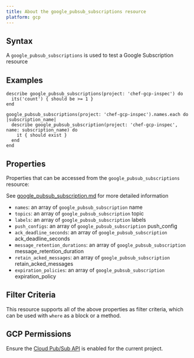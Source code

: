 ```yaml
---
title: About the google_pubsub_subscriptions resource
platform: gcp
---
```


## Syntax
A `google_pubsub_subscriptions` is used to test a Google Subscription resource

## Examples
```
describe google_pubsub_subscriptions(project: 'chef-gcp-inspec') do
  its('count') { should be >= 1 }
end

google_pubsub_subscriptions(project: 'chef-gcp-inspec').names.each do |subscription_name|
  describe google_pubsub_subscription(project: 'chef-gcp-inspec', name: subscription_name) do
    it { should exist }
  end
end
```

## Properties
Properties that can be accessed from the `google_pubsub_subscriptions` resource:

See [google_pubsub_subscription.md](google_pubsub_subscription.md) for more detailed information
  * `names`: an array of `google_pubsub_subscription` name
  * `topics`: an array of `google_pubsub_subscription` topic
  * `labels`: an array of `google_pubsub_subscription` labels
  * `push_configs`: an array of `google_pubsub_subscription` push_config
  * `ack_deadline_seconds`: an array of `google_pubsub_subscription` ack_deadline_seconds
  * `message_retention_durations`: an array of `google_pubsub_subscription` message_retention_duration
  * `retain_acked_messages`: an array of `google_pubsub_subscription` retain_acked_messages
  * `expiration_policies`: an array of `google_pubsub_subscription` expiration_policy

## Filter Criteria
This resource supports all of the above properties as filter criteria, which can be used
with `where` as a block or a method.

## GCP Permissions

Ensure the [Cloud Pub/Sub API](https://console.cloud.google.com/apis/library/pubsub.googleapis.com/) is enabled for the current project.
